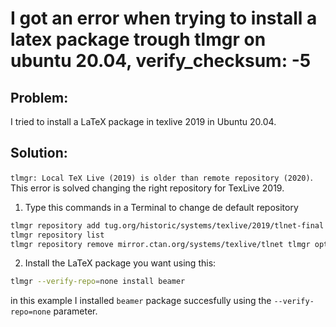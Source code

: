 # I got an error when trying to install a latex package trough tlmgr on ubuntu 20.04, verify_checksum: -5

## Problem:
I tried to install a LaTeX package in texlive 2019 in Ubuntu 20.04.

## Solution:
```tlmgr: Local TeX Live (2019) is older than remote repository (2020)```. This error is solved changing the right repository for TexLive 2019. 

1. Type this commands in a Terminal to change de default repository
```bash
tlmgr repository add tug.org/historic/systems/texlive/2019/tlnet-final
tlmgr repository list
tlmgr repository remove mirror.ctan.org/systems/texlive/tlnet tlmgr option repository tug.org/historic/systems/texlive/2019/tlnet-final 
```
2. Install the LaTeX package you want using this: 
```bash
tlmgr --verify-repo=none install beamer
```
in this example I installed ```beamer``` package succesfully using the ```--verify-repo=none``` parameter.

